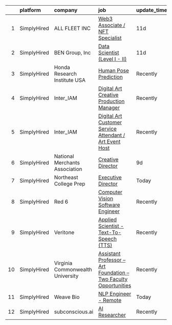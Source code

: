 

|    | platform    | company                          | job                                                                                                                                                                         | update_time   | location         |
|---:|:------------|:---------------------------------|:----------------------------------------------------------------------------------------------------------------------------------------------------------------------------|:--------------|:-----------------|
|  1 | SimplyHired | ALL FLEET INC                    | [Web3 Associate / NFT Specialist](https://www.simplyhired.com/job/-hZECqH1BXC460t1zO6S21o_mKX7fvmv1e5NFAHNiniRFAc5SqJr7Q?q=generative+art)                                  | 11d           | Zion, IL         |
|  2 | SimplyHired | BEN Group, Inc                   | [Data Scientist (Level I - II)](https://www.simplyhired.com/job/wPxJhjNcRPJz-AfHCSQStSs-wdo6nG-bWPbzdrDJM7zH8fMnaA3jsw?q=generative+art)                                    | 11d           | Provo, UT        |
|  3 | SimplyHired | Honda Research Institute USA     | [Human Pose Prediction](https://www.simplyhired.com/job/W3KurjIJYH4cBlyfiCq3Ya1pIYRo4_VVhb5MYbenE9DJzz7MjqqKww?q=generative+art)                                            | Recently      | San Jose, CA     |
|  4 | SimplyHired | Inter_IAM                        | [Digital Art Creative Production Manager](https://www.simplyhired.com/job/ibb_8zb4V5pynXhuERhPZwSK6Yl2tjKzzzi75_TD0Bs4jooB07uilw?q=generative+art)                          | Recently      | New York, NY     |
|  5 | SimplyHired | Inter_IAM                        | [Digital Art Customer Service Attendant / Art Event Host](https://www.simplyhired.com/job/-5ZOj-rKV06v29i5bwsT0gaL5DTPnNglQ6nXWxujctZToXXzcvLMrQ?q=generative+art)          | Recently      | New York, NY     |
|  6 | SimplyHired | National Merchants Association   | [Creative Director](https://www.simplyhired.com/job/AShDJDNrQeZ_CH2tG-ZlwHF8-59Vu59UWvHPuE-vFn1tjZvS66wi3w?q=generative+art)                                                | 9d            | Las Vegas, NV    |
|  7 | SimplyHired | Northeast College Prep           | [Executive Director](https://www.simplyhired.com/job/MFk-ieihvSYe_kxjf4t_91I0NADeAsimJe9zxbT_xbttCbFQtqkA0Q?q=generative+art)                                               | Today         | Minneapolis, MN  |
|  8 | SimplyHired | Red 6                            | [Computer Vision Software Engineer](https://www.simplyhired.com/job/ZoNwWxNs9dspo4zQEzp6GXr8kKUldoh4FVM5NdvK9EP_xcfr-oznmw?q=generative+art)                                | Recently      | Santa Monica, CA |
|  9 | SimplyHired | Veritone                         | [Applied Scientist - Text-To-Speech (TTS)](https://www.simplyhired.com/job/7_oSEtOsgjU4yL8KmB_GxQt957fj6Vf_Bj3M_iZDDJtXzJ8sqgCwHg?q=generative+art)                         | Recently      | New York, NY     |
| 10 | SimplyHired | Virginia Commonwealth University | [Assistant Professor – Art Foundation – Two Faculty Opportunities](https://www.simplyhired.com/job/ku9MBw5kjdqpEYDpN3x31H-xWeUve0J9cTsyWs1nt1f70SFJ4JqDTA?q=generative+art) | Recently      | Richmond, VA     |
| 11 | SimplyHired | Weave Bio                        | [NLP Engineer - Remote](https://www.simplyhired.com/job/ZjT1rgwCKaXDdMOfNwKtW9QXXDW4wzR_ad1b5oR5TTpX3bWXz6xMZQ?q=generative+art)                                            | Today         | Remote           |
| 12 | SimplyHired | subconscious.ai                  | [AI Researcher](https://www.simplyhired.com/job/eqSH0L5r9aMZ90w_ep0Yy5ovRvsmSZkvVDisSaK5cPPI9pY8V15kuA?q=generative+art)                                                    | Recently      | Remote           |
